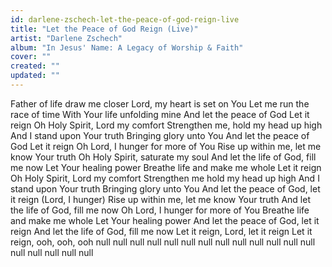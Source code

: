 ```yaml
---
id: darlene-zschech-let-the-peace-of-god-reign-live
title: "Let the Peace of God Reign (Live)"
artist: "Darlene Zschech"
album: "In Jesus' Name: A Legacy of Worship & Faith"
cover: ""
created: ""
updated: ""
---
```


Father of life draw me closer
Lord, my heart is set on You
Let me run the race of time
With Your life unfolding mine
And let the peace of God
Let it reign
Oh Holy Spirit, Lord my comfort
Strengthen me, hold my head up high
And I stand upon Your truth
Bringing glory unto You
And let the peace of God
Let it reign
Oh Lord, I hunger for more of You
Rise up within me, let me know Your truth
Oh Holy Spirit, saturate my soul
And let the life of God, fill me now
Let Your healing power
Breathe life and make me whole
Let it reign
Oh Holy Spirit, Lord my comfort
Strengthen me hold my head up high
And I stand upon Your truth
Bringing glory unto You
And let the peace of God, let it reign (Lord, I hunger)
Rise up within me, let me know Your truth
And let the life of God, fill me now
Oh Lord, I hunger for more of You
Breathe life and make me whole
Let Your healing power
And let the peace of God, let it reign
And let the life of God, fill me now
Let it reign, Lord, let it reign
Let it reign, ooh, ooh, ooh
null
null
null
null
null
null
null
null
null
null
null
null
null
null
null
null
null
null